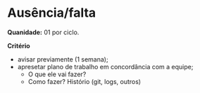 # Ausência/falta

**Quanidade:** 01 por ciclo.  

**Critério** 
- avisar previamente (1 semana);
- apresetar plano de trabalho em concordância com a equipe;
  - O que ele vai fazer?
  - Como fazer? Histório (git, logs, outros) 
